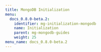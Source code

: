 ```yaml
---
title: MongoDB Initialization
menu:
  docs_0.8.0-beta.2:
    identifier: mg-initialization-mongodb
    name: Initialization
    parent: mg-mongodb-guides
    weight: 25
menu_name: docs_0.8.0-beta.2
---
```


